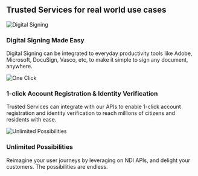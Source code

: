 <div class="row api-splash-section-title">
  <div class="col-sm-12">
    <h2 class="splash-title">Trusted Services for real world use cases</h2>
  </div>
</div>
<div class="row api-splash-info-points">
  <div class="col-md-4 col-sm-12 api-splash-info-single">
    <img class="api-splash-info-icon mb-3" src="/assets/lib/trusted-services/img/trusted-services-icon.png" alt="Digital Signing">
    <h3 class="api-info-point-title">
      Digital Signing Made Easy  
    </h3>
    <p>
      Digital Signing can be integrated to everyday productivity tools like Adobe, Microsoft, DocuSign, Vasco, etc, to make it simple to sign any document, anywhere.
    </p>
  </div>
  <div class="col-md-4 col-sm-12 api-splash-info-single">
    <img class="api-splash-info-icon mb-3" src="/assets/lib/trusted-services/img/click.png" alt="One Click">
    <h3 class="api-info-point-title">
      1-click Account Registration & Identity Verification
    </h5>
    <p>
      Trusted Services can integrate with our APIs to enable 1-click account registration and identity verification to reach millions of citizens and residents with ease.
    </p>
  </div>
  <div class="col-md-4 col-sm-12 api-splash-info-single">
    <img class="api-splash-info-icon mb-3" src="/assets/lib/trusted-services/img/unlimited.png" alt="Unlimited Possibilities">
    <h3 class="api-info-point-title">
      Unlimited Possibilities
    </h5>
    <p>
      Reimagine your user journeys by leveraging on NDI APIs, and delight your customers. The possibilities are endless.
    </p>
  </div>
</div>
